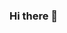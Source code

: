 ### Hi there 👋

<!--
**LipeAbreu/LipeAbreu** is a ✨ _special_ ✨ repository because its `README.md` (this file) appears on your GitHub profile.
- Bom Dia 👍, bem vindo ao meu perfil do Github 😄:. 
- ⚡Sou o Felipe, tenho 20 anos e estudo ciências da computação, estou caminhando para o intermediário da computação e vou me tornar um ótimo programador. 🙌
- Esse é o meu segundo ano da faculdade de ciência da computação 🏫 e estou expandindo os meus conhecimentos no Alura. 🎒
- 📘 Já estudei sobre HTML, CSS, JAVASCRIPT, LINUX, Lógica de programação e Arquitetura de computadores. 💻
- ✈️ Moro no Brasíl, no estado de São Paulo. 🌇



Here are some ideas to get you started:

- 🔭 I’m currently working on ...
- 🌱 I’m currently learning ...
- 👯 I’m looking to collaborate on ...
- 🤔 I’m looking for help with ...
- 💬 Ask me about ...
- 📫 How to reach me: ...
- 😄 Pronouns: ...
- ⚡ Fun fact: ...
-->
